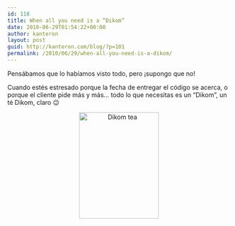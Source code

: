 ```yaml
---
id: 118
title: When all you need is a “Dikom”
date: 2010-06-29T01:54:22+00:00
author: kanteron
layout: post
guid: http://kanteron.com/blog/?p=101
permalink: /2010/06/29/when-all-you-need-is-a-dikom/
---
```

Pensábamos que lo habíamos visto todo, pero ¡supongo que no!

Cuando estés estresado porque la fecha de entregar el código se acerca, o porque el cliente pide más y más&#8230; todo lo que necesitas es un &#8220;Dikom&#8221;, un té Dikom, claro 😉

<p style="text-align: center">
  <img src="http://farm5.static.flickr.com/4081/4744389936_e3c30457ce_m.jpg" alt="Dikom tea" width="180" height="240" />
</p>